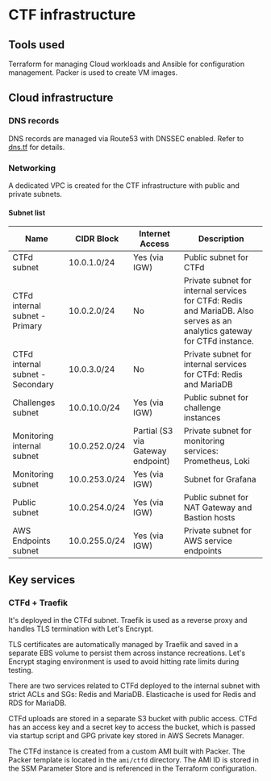 # CTF infrastructure

## Tools used

Terraform for managing Cloud workloads and Ansible for configuration management. Packer is used to create VM images.

## Cloud infrastructure

### DNS records

DNS records are managed via Route53 with DNSSEC enabled. Refer to [dns.tf](./dns.tf) for details.

### Networking

A dedicated VPC is created for the CTF infrastructure with public and private subnets.

#### Subnet list

| Name                             | CIDR Block    | Internet Access                   | Description                                                                                                              |
| -------------------------------- | ------------- | --------------------------------- | ------------------------------------------------------------------------------------------------------------------------ |
| CTFd subnet                      | 10.0.1.0/24   | Yes (via IGW)                     | Public subnet for CTFd                                                                                                   |
| CTFd internal subnet - Primary   | 10.0.2.0/24   | No                                | Private subnet for internal services for CTFd: Redis and MariaDB. Also serves as an analytics gateway for CTFd instance. |
| CTFd internal subnet - Secondary | 10.0.3.0/24   | No                                | Private subnet for internal services for CTFd: Redis and MariaDB                                                         |
| Challenges subnet                | 10.0.10.0/24  | Yes (via IGW)                     | Public subnet for challenge instances                                                                                    |
| Monitoring internal subnet       | 10.0.252.0/24 | Partial (S3 via Gateway endpoint) | Private subnet for monitoring services: Prometheus, Loki                                                                 |
| Monitoring subnet                | 10.0.253.0/24 | Yes (via IGW)                     | Subnet for Grafana                                                                                                       |
| Public subnet                    | 10.0.254.0/24 | Yes (via IGW)                     | Public subnet for NAT Gateway and Bastion hosts                                                                          |
| AWS Endpoints subnet             | 10.0.255.0/24 | Yes (via IGW)                     | Private subnet for AWS service endpoints                                                                                 |

## Key services

### CTFd + Traefik

It's deployed in the CTFd subnet. Traefik is used as a reverse proxy and handles TLS termination with Let's Encrypt.

TLS certificates are automatically managed by Traefik and saved in a separate EBS volume to persist them across instance recreations. Let's Encrypt staging environment is used to avoid hitting rate limits during testing.

There are two services related to CTFd deployed to the internal subnet with strict ACLs and SGs: Redis and MariaDB. Elasticache is used for Redis and RDS for MariaDB.

CTFd uploads are stored in a separate S3 bucket with public access. CTFd has an access key and a secret key to access the bucket, which is passed via startup script and GPG private key stored in AWS Secrets Manager.

The CTFd instance is created from a custom AMI built with Packer. The Packer template is located in the `ami/ctfd` directory. The AMI ID is stored in the SSM Parameter Store and is referenced in the Terraform configuration.
